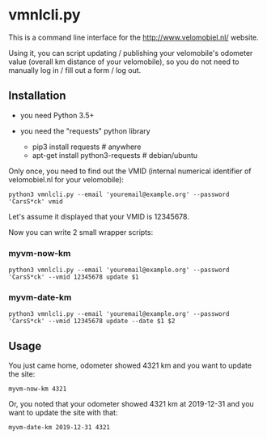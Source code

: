 # vmnlcli.py

This is a command line interface for the http://www.velomobiel.nl/ website.

Using it, you can script updating / publishing your velomobile's odometer value (overall km distance of your velomobile),
so you do not need to manually log in / fill out a form / log out.


## Installation

- you need Python 3.5+
- you need the "requests" python library

  - pip3 install requests  # anywhere
  - apt-get install python3-requests  # debian/ubuntu

Only once, you need to find out the VMID (internal numerical identifier of velomobiel.nl for your velomobile):

    python3 vmnlcli.py --email 'youremail@example.org' --password 'CarsS*ck' vmid

Let's assume it displayed that your VMID is 12345678.

Now you can write 2 small wrapper scripts:

### myvm-now-km

    python3 vmnlcli.py --email 'youremail@example.org' --password 'CarsS*ck' --vmid 12345678 update $1

### myvm-date-km

    python3 vmnlcli.py --email 'youremail@example.org' --password 'CarsS*ck' --vmid 12345678 update --date $1 $2

## Usage

You just came home, odometer showed 4321 km and you want to update the site:

    myvm-now-km 4321

Or, you noted that your odometer showed 4321 km at 2019-12-31 and you want to update the site with that:

    myvm-date-km 2019-12-31 4321

